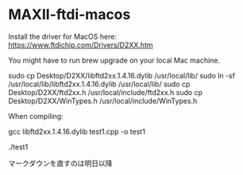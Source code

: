 # MAXII-ftdi-macos


Install the driver for MacOS here: https://www.ftdichip.com/Drivers/D2XX.htm

You might have to run brew upgrade on your local Mac machine.

sudo cp Desktop/D2XX/libftd2xx.1.4.16.dylib /usr/local/lib/
sudo ln -sf /usr/local/lib/libftd2xx.1.4.16.dylib /usr/local/lib/
sudo cp Desktop/D2XX/ftd2xx.h /usr/local/include/ftd2xx.h
sudo cp Desktop/D2XX/WinTypes.h /usr/local/include/WinTypes.h


When compiling:

gcc libftd2xx.1.4.16.dylib test1.cpp -o test1

./test1

マークダウンを直すのは明日以降
